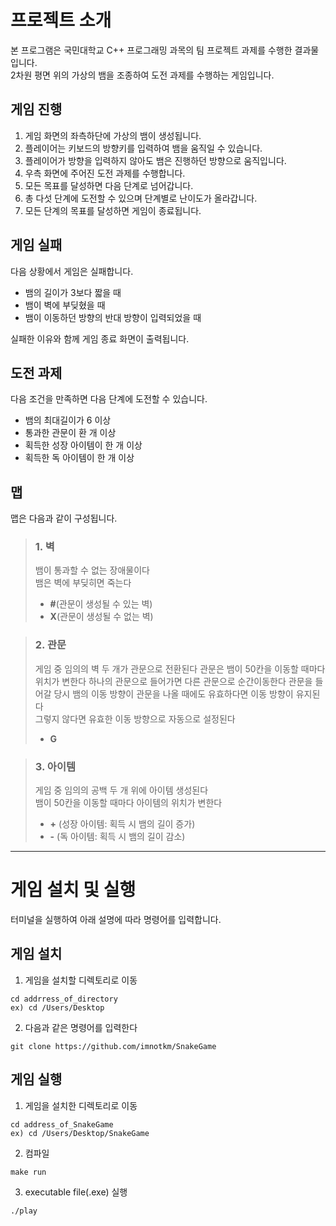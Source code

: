 # 프로젝트 소개

본 프로그램은 국민대학교 C++ 프로그래밍 과목의 팀 프로젝트 과제를 수행한 결과물입니다.  
2차원 평면 위의 가상의 뱀을 조종하여 도전 과제를 수행하는 게임입니다.

<h2>게임 진행</h2>

1. 게임 화면의 좌측하단에 가상의 뱀이 생성됩니다.
2. 플레이어는 키보드의 방향키를 입력하여 뱀을 움직일 수 있습니다.
3. 플레이어가 방향을 입력하지 않아도 뱀은 진행하던 방향으로 움직입니다.
4. 우측 화면에 주어진 도전 과제를 수행합니다.
5. 모든 목표를 달성하면 다음 단계로 넘어갑니다.  
6. 총 다섯 단계에 도전할 수 있으며 단계별로 난이도가 올라갑니다.  
7. 모든 단계의 목표를 달성하면 게임이 종료됩니다.

<h2>게임 실패</h2>

다음 상황에서 게임은 실패합니다.

* 뱀의 길이가 3보다 짧을 때
* 뱀이 벽에 부딪혔을 때
* 뱀이 이동하던 방향의 반대 방향이 입력되었을 때

실패한 이유와 함께 게임 종료 화면이 출력됩니다.

<h2>도전 과제</h2>

다음 조건을 만족하면 다음 단계에 도전할 수 있습니다.

* 뱀의 최대길이가 6 이상
* 통과한 관문이 환 개 이상
* 획득한 성장 아이템이 한 개 이상
* 획득한 독 아이템이 한 개 이상

<h2>맵</h2>

맵은 다음과 같이 구성됩니다.

> <h3>1. 벽</h3>
>
> 뱀이 통과할 수 없는 장애물이다  
> 뱀은 벽에 부딪히면 죽는다
>
> * __#__(관문이 생성될 수 있는 벽)
> * __X__(관문이 생성될 수 없는 벽)

> <h3>2. 관문</h3>
>
> 게임 중 임의의 벽 두 개가 관문으로 전환된다
> 관문은 뱀이 50칸을 이동할 때마다 위치가 변한다
> 하나의 관문으로 들어가면 다른 관문으로 순간이동한다
> 관문을 들어갈 당시 뱀의 이동 방향이 관문을 나올 때에도 유효하다면 이동 방향이 유지된다  
> 그렇지 않다면 유효한 이동 방향으로 자동으로 설정된다
> 
> * __G__

> <h3>3. 아이템</h3>
>
> 게임 중 임의의 공백 두 개 위에 아이템 생성된다  
> 뱀이 50칸을 이동할 때마다 아이템의 위치가 변한다  
>
> * __+__ (성장 아이템: 획득 시 뱀의 길이 증가)  
> * __-__ (독 아이템: 획득 시 뱀의 길이 감소)
-------------------------------------------

# 게임 설치 및 실행

터미널을 실행하여 아래 설명에 따라 명령어를 입력합니다.

<h2>게임 설치</h2>

1. 게임을 설치할 디렉토리로 이동   

```
cd addrress_of_directory
ex) cd /Users/Desktop
```

2. 다음과 같은 명령어를 입력한다

```
git clone https://github.com/imnotkm/SnakeGame
```

<h2>게임 실행</h2>

1. 게임을 설치한 디렉토리로 이동

```
cd address_of_SnakeGame
ex) cd /Users/Desktop/SnakeGame
```

2. 컴파일

```
make run
```

3. executable file(.exe) 실행

```
./play
```

